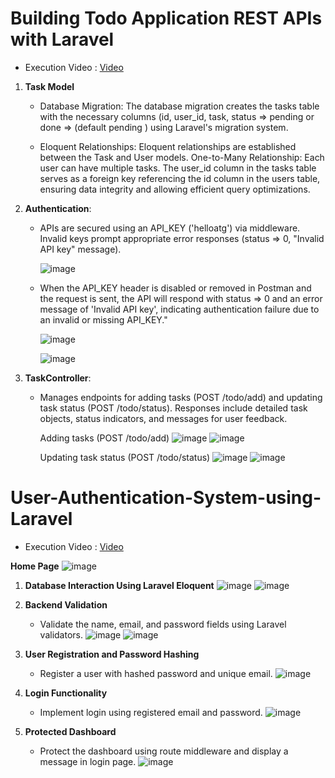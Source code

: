 # Building Todo Application REST APIs with Laravel

- Execution Video :  [Video](https://drive.google.com/file/d/1RnpuxRhQfsZxpbhkrdNSouLr0YHuCXzh/view?usp=drive_link)
 1. **Task Model**
     - Database Migration:
       The database migration creates the tasks table with the necessary columns (id, user_id, task, status => pending or done => (default pending ) using Laravel's migration system.

     - Eloquent Relationships:
       Eloquent relationships are established between the Task and User models.
       One-to-Many Relationship: Each user can have multiple tasks. The user_id column in the tasks table serves as a foreign key referencing the id column in the users table, ensuring data integrity and allowing 
       efficient query optimizations.

 2. **Authentication**:
    - APIs are secured using an API_KEY ('helloatg') via middleware. Invalid keys prompt appropriate error responses (status => 0, "Invalid API key" message).
      
       ![image](https://github.com/user-attachments/assets/59273815-7a7f-4243-aaa5-2746dea19b55)
       
    - When the API_KEY header is disabled or removed in Postman and the request is sent, the API will respond with status => 0 and an error message of 'Invalid API key', indicating authentication failure due to an invalid or missing API_KEY."
      
      ![image](https://github.com/user-attachments/assets/e97e9c17-0548-45ed-a747-0cdf88f8077d)

      ![image](https://github.com/user-attachments/assets/727dde06-5dd5-4613-8c58-5f42201639c2)

 3. **TaskController**:
    
    - Manages endpoints for adding tasks (POST /todo/add) and updating task status (POST /todo/status).  Responses include detailed task objects, status indicators, and messages for user feedback.

      Adding tasks (POST /todo/add)
    ![image](https://github.com/user-attachments/assets/06c51e6f-8285-48e3-b0b8-2635da50c95f)
    ![image](https://github.com/user-attachments/assets/00ccf8b9-c6ac-4a5e-ae9b-e1bc5633b40a)

      Updating task status (POST /todo/status)
    ![image](https://github.com/user-attachments/assets/9833197f-788f-482d-8ab7-623146266d41)
    ![image](https://github.com/user-attachments/assets/62813e4e-0d06-4093-830c-669a35c13941)



# User-Authentication-System-using-Laravel
- Execution Video : [Video](https://drive.google.com/file/d/1LFJ6rHNfuDj8ewuW40drnuF5lIqxdcpQ/view?usp=drive_link)
  
 **Home Page**
   ![image](https://github.com/user-attachments/assets/305fb92b-4626-4399-9295-7c6688fb31e7)

   

1. **Database Interaction Using Laravel Eloquent**
  ![image](https://github.com/user-attachments/assets/1f0dcab2-33b1-406b-ab77-58879dca6094)
  ![image](https://github.com/user-attachments/assets/c6b12ea4-8d73-4af5-8374-4fd0daae9ceb)


3. **Backend Validation**
   - Validate the name, email, and password fields using Laravel validators.
   ![image](https://github.com/user-attachments/assets/7d1b9f16-ec4d-49a0-b6da-4d7e39565c62)
   ![image](https://github.com/user-attachments/assets/588bbb39-f4bb-4681-9d0d-f85d861c1ebf)

   


4. **User Registration and Password Hashing**
   - Register a user with hashed password and unique email.
   ![image](https://github.com/user-attachments/assets/672f68fd-3249-42a4-a76b-c2aa92e05233)


5. **Login Functionality**
   - Implement login using registered email and password.
   ![image](https://github.com/user-attachments/assets/bfb7bed0-3031-4746-90cd-4d80c64a8a7e)



6. **Protected Dashboard**
   - Protect the dashboard using route middleware and display a message in login page.
  ![image](https://github.com/user-attachments/assets/57809f35-3411-4d81-9ff5-bcbf22df2319)




